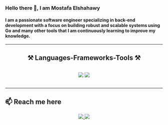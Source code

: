 ### Hello there 👋, I am Mostafa Elshahawy
#### I am a passionate software engineer specializing in back-end development with a focus on building robust and scalable systems using Go and many other tools that I am continuously learning to improve my knowledge.


 <hr/>
<h2 align="center">⚒️ Languages-Frameworks-Tools ⚒️</h2>
<br/>
<div align="center">
    <img src="https://skillicons.dev/icons?i=go,docker,git,postman,neovim" />
    <img src="https://skillicons.dev/icons?i=mongodb,postgres,mysql" /><br>
</div>
<br/>
<hr/>

## 📫 Reach me here
</div>
<div align="center"> 
  <a href="mailto:mostafaelshahawy67@gmail.com">
    <img src="https://img.shields.io/badge/Gmail-333333?style=for-the-badge&logo=gmail&logoColor=red" />
  </a>
  <a href="https://www.linkedin.com/in/mostafa-elshahawy-/" target="_blank">
    <img src="https://img.shields.io/badge/LinkedIn-0077B5?style=for-the-badge&logo=linkedin&logoColor=white" target="_blank" />
  </a>
  </div>
 








<!---
Mostafa-Elshahawy/Mostafa-Elshahawy is a ✨ special ✨ repository because its `README.md` (this file) appears on your GitHub profile.
You can click the Preview link to take a look at your changes.
--->
